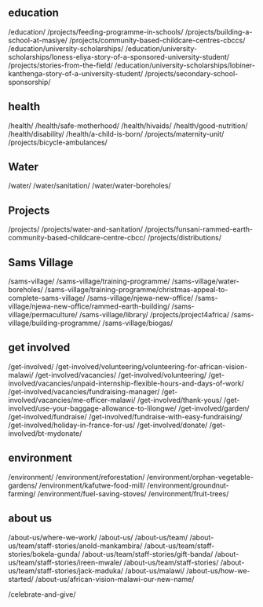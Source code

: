 ## education

/education/
/projects/feeding-programme-in-schools/
/projects/building-a-school-at-masiye/
/projects/community-based-childcare-centres-cbccs/
/education/university-scholarships/
/education/university-scholarships/loness-eliya-story-of-a-sponsored-university-student/
/projects/stories-from-the-field/
/education/university-scholarships/lobiner-kanthenga-story-of-a-university-student/
/projects/secondary-school-sponsorship/

## health

/health/
/health/safe-motherhood/
/health/hivaids/
/health/good-nutrition/
/health/disability/
/health/a-child-is-born/
/projects/maternity-unit/
/projects/bicycle-ambulances/

## Water

/water/
/water/sanitation/
/water/water-boreholes/

## Projects

/projects/
/projects/water-and-sanitation/
/projects/funsani-rammed-earth-community-based-childcare-centre-cbcc/
/projects/distributions/

## Sams Village

/sams-village/
/sams-village/training-programme/
/sams-village/water-boreholes/
/sams-village/training-programme/christmas-appeal-to-complete-sams-village/
/sams-village/njewa-new-office/
/sams-village/njewa-new-office/rammed-earth-building/
/sams-village/permaculture/
/sams-village/library/
/projects/project4africa/
/sams-village/building-programme/
/sams-village/biogas/

## get involved

/get-involved/
/get-involved/volunteering/volunteering-for-african-vision-malawi/
/get-involved/vacancies/
/get-involved/volunteering/
/get-involved/vacancies/unpaid-internship-flexible-hours-and-days-of-work/
/get-involved/vacancies/fundraising-manager/
/get-involved/vacancies/me-officer-malawi/
/get-involved/thank-yous/
/get-involved/use-your-baggage-allowance-to-lilongwe/
/get-involved/garden/
/get-involved/fundraise/
/get-involved/fundraise-with-easy-fundraising/
/get-involved/holiday-in-france-for-us/
/get-involved/donate/
/get-involved/bt-mydonate/

## environment

/environment/
/environment/reforestation/
/environment/orphan-vegetable-gardens/
/environment/kafutwe-food-mill/
/environment/groundnut-farming/
/environment/fuel-saving-stoves/
/environment/fruit-trees/

## about us

/about-us/where-we-work/
/about-us/
/about-us/team/
/about-us/team/staff-stories/anold-mankambira/
/about-us/team/staff-stories/bokela-gunda/
/about-us/team/staff-stories/gift-banda/
/about-us/team/staff-stories/ireen-mwale/
/about-us/team/staff-stories/
/about-us/team/staff-stories/jack-maduka/
/about-us/malawi/
/about-us/how-we-started/
/about-us/african-vision-malawi-our-new-name/

/celebrate-and-give/
